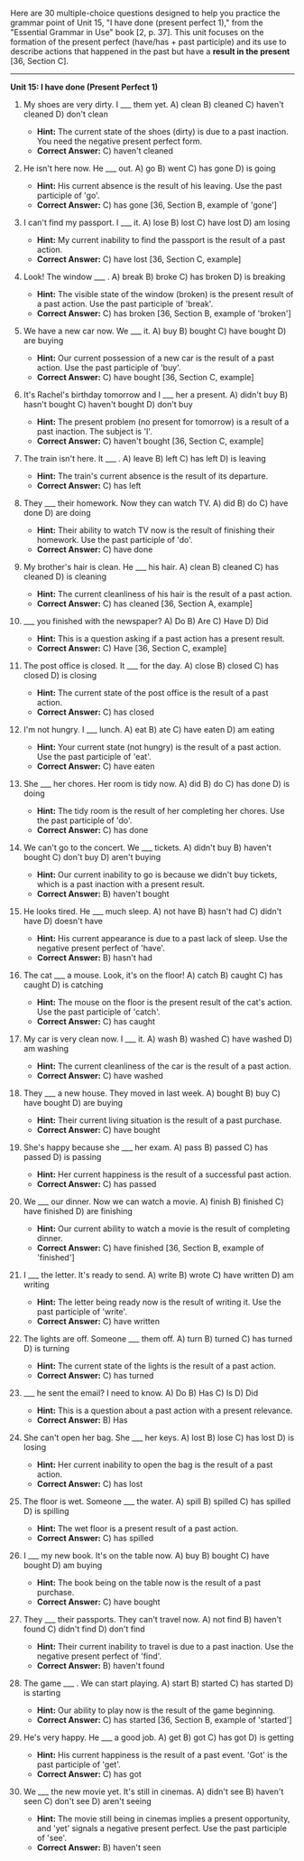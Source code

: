 Here are 30 multiple-choice questions designed to help you practice the grammar point of Unit 15, "I have done (present perfect 1)," from the "Essential Grammar in Use" book [2, p. 37]. This unit focuses on the formation of the present perfect (have/has + past participle) and its use to describe actions that happened in the past but have a **result in the present** [36, Section C].

***

**Unit 15: I have done (Present Perfect 1)**

1.  My shoes are very dirty. I ___ them yet.
    A) clean
    B) cleaned
    C) haven't cleaned
    D) don't clean
    *   **Hint:** The current state of the shoes (dirty) is due to a past inaction. You need the negative present perfect form.
    *   **Correct Answer:** C) haven't cleaned

2.  He isn't here now. He ___ out.
    A) go
    B) went
    C) has gone
    D) is going
    *   **Hint:** His current absence is the result of his leaving. Use the past participle of 'go'.
    *   **Correct Answer:** C) has gone [36, Section B, example of 'gone']

3.  I can't find my passport. I ___ it.
    A) lose
    B) lost
    C) have lost
    D) am losing
    *   **Hint:** My current inability to find the passport is the result of a past action.
    *   **Correct Answer:** C) have lost [36, Section C, example]

4.  Look! The window ___ .
    A) break
    B) broke
    C) has broken
    D) is breaking
    *   **Hint:** The visible state of the window (broken) is the present result of a past action. Use the past participle of 'break'.
    *   **Correct Answer:** C) has broken [36, Section B, example of 'broken']

5.  We have a new car now. We ___ it.
    A) buy
    B) bought
    C) have bought
    D) are buying
    *   **Hint:** Our current possession of a new car is the result of a past action. Use the past participle of 'buy'.
    *   **Correct Answer:** C) have bought [36, Section C, example]

6.  It's Rachel's birthday tomorrow and I ___ her a present.
    A) didn't buy
    B) hasn't bought
    C) haven't bought
    D) don't buy
    *   **Hint:** The present problem (no present for tomorrow) is a result of a past inaction. The subject is 'I'.
    *   **Correct Answer:** C) haven't bought [36, Section C, example]

7.  The train isn't here. It ___ .
    A) leave
    B) left
    C) has left
    D) is leaving
    *   **Hint:** The train's current absence is the result of its departure.
    *   **Correct Answer:** C) has left

8.  They ___ their homework. Now they can watch TV.
    A) did
    B) do
    C) have done
    D) are doing
    *   **Hint:** Their ability to watch TV now is the result of finishing their homework. Use the past participle of 'do'.
    *   **Correct Answer:** C) have done

9.  My brother's hair is clean. He ___ his hair.
    A) clean
    B) cleaned
    C) has cleaned
    D) is cleaning
    *   **Hint:** The current cleanliness of his hair is the result of a past action.
    *   **Correct Answer:** C) has cleaned [36, Section A, example]

10. ___ you finished with the newspaper?
    A) Do
    B) Are
    C) Have
    D) Did
    *   **Hint:** This is a question asking if a past action has a present result.
    *   **Correct Answer:** C) Have [36, Section C, example]

11. The post office is closed. It ___ for the day.
    A) close
    B) closed
    C) has closed
    D) is closing
    *   **Hint:** The current state of the post office is the result of a past action.
    *   **Correct Answer:** C) has closed

12. I'm not hungry. I ___ lunch.
    A) eat
    B) ate
    C) have eaten
    D) am eating
    *   **Hint:** Your current state (not hungry) is the result of a past action. Use the past participle of 'eat'.
    *   **Correct Answer:** C) have eaten

13. She ___ her chores. Her room is tidy now.
    A) did
    B) do
    C) has done
    D) is doing
    *   **Hint:** The tidy room is the result of her completing her chores. Use the past participle of 'do'.
    *   **Correct Answer:** C) has done

14. We can't go to the concert. We ___ tickets.
    A) didn't buy
    B) haven't bought
    C) don't buy
    D) aren't buying
    *   **Hint:** Our current inability to go is because we didn't buy tickets, which is a past inaction with a present result.
    *   **Correct Answer:** B) haven't bought

15. He looks tired. He ___ much sleep.
    A) not have
    B) hasn't had
    C) didn't have
    D) doesn't have
    *   **Hint:** His current appearance is due to a past lack of sleep. Use the negative present perfect of 'have'.
    *   **Correct Answer:** B) hasn't had

16. The cat ___ a mouse. Look, it's on the floor!
    A) catch
    B) caught
    C) has caught
    D) is catching
    *   **Hint:** The mouse on the floor is the present result of the cat's action. Use the past participle of 'catch'.
    *   **Correct Answer:** C) has caught

17. My car is very clean now. I ___ it.
    A) wash
    B) washed
    C) have washed
    D) am washing
    *   **Hint:** The current cleanliness of the car is the result of a past action.
    *   **Correct Answer:** C) have washed

18. They ___ a new house. They moved in last week.
    A) bought
    B) buy
    C) have bought
    D) are buying
    *   **Hint:** Their current living situation is the result of a past purchase.
    *   **Correct Answer:** C) have bought

19. She's happy because she ___ her exam.
    A) pass
    B) passed
    C) has passed
    D) is passing
    *   **Hint:** Her current happiness is the result of a successful past action.
    *   **Correct Answer:** C) has passed

20. We ___ our dinner. Now we can watch a movie.
    A) finish
    B) finished
    C) have finished
    D) are finishing
    *   **Hint:** Our current ability to watch a movie is the result of completing dinner.
    *   **Correct Answer:** C) have finished [36, Section B, example of 'finished']

21. I ___ the letter. It's ready to send.
    A) write
    B) wrote
    C) have written
    D) am writing
    *   **Hint:** The letter being ready now is the result of writing it. Use the past participle of 'write'.
    *   **Correct Answer:** C) have written

22. The lights are off. Someone ___ them off.
    A) turn
    B) turned
    C) has turned
    D) is turning
    *   **Hint:** The current state of the lights is the result of a past action.
    *   **Correct Answer:** C) has turned

23. ___ he sent the email? I need to know.
    A) Do
    B) Has
    C) Is
    D) Did
    *   **Hint:** This is a question about a past action with a present relevance.
    *   **Correct Answer:** B) Has

24. She can't open her bag. She ___ her keys.
    A) lost
    B) lose
    C) has lost
    D) is losing
    *   **Hint:** Her current inability to open the bag is the result of a past action.
    *   **Correct Answer:** C) has lost

25. The floor is wet. Someone ___ the water.
    A) spill
    B) spilled
    C) has spilled
    D) is spilling
    *   **Hint:** The wet floor is a present result of a past action.
    *   **Correct Answer:** C) has spilled

26. I ___ my new book. It's on the table now.
    A) buy
    B) bought
    C) have bought
    D) am buying
    *   **Hint:** The book being on the table now is the result of a past purchase.
    *   **Correct Answer:** C) have bought

27. They ___ their passports. They can't travel now.
    A) not find
    B) haven't found
    C) didn't find
    D) don't find
    *   **Hint:** Their current inability to travel is due to a past inaction. Use the negative present perfect of 'find'.
    *   **Correct Answer:** B) haven't found

28. The game ___ . We can start playing.
    A) start
    B) started
    C) has started
    D) is starting
    *   **Hint:** Our ability to play now is the result of the game beginning.
    *   **Correct Answer:** C) has started [36, Section B, example of 'started']

29. He's very happy. He ___ a good job.
    A) get
    B) got
    C) has got
    D) is getting
    *   **Hint:** His current happiness is the result of a past event. 'Got' is the past participle of 'get'.
    *   **Correct Answer:** C) has got

30. We ___ the new movie yet. It's still in cinemas.
    A) didn't see
    B) haven't seen
    C) don't see
    D) aren't seeing
    *   **Hint:** The movie still being in cinemas implies a present opportunity, and 'yet' signals a negative present perfect. Use the past participle of 'see'.
    *   **Correct Answer:** B) haven't seen